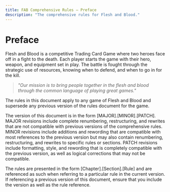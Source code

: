 ```yaml
---
title: FAB Comprehensive Rules – Preface
description: "The comprehensive rules for Flesh and Blood."
---
```


# Preface

Flesh and Blood is a competitive Trading Card Game where two heroes face off in a fight to the death. Each player starts the game with their hero, weapon, and equipment set in play. The battle is fought through the strategic use of resources, knowing when to defend, and when to go in for the kill. 


> _"Our mission is to bring people together in the flesh and blood through the common language of playing great games."_


The rules in this document apply to any game of Flesh and Blood and supersede any previous version of the rules document for the game.

The version of this document is in the form [MAJOR].[MINOR].[PATCH]. MAJOR revisions include complete renumbering, restructuring, and rewrites that are not compatible with previous versions of the comprehensive rules. MINOR revisions include additions and rewording that are compatible with most references to the previous version but may also contain renumbering, restructuring, and rewrites to specific rules or sections. PATCH revisions include formatting, style, and rewording that is completely compatible with the previous version, as well as logical corrections that may not be compatible.

The rules are presented in the form [Chapter].[Section].[Rule] and are referenced as such when referring to a particular rule in the current version. If referencing a previous version of this document, ensure that you include the version as well as the rule reference.